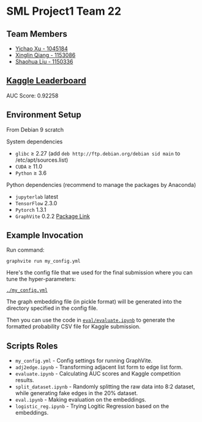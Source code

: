 # SML Project1 Team 22
## Team Members
* [Yichao Xu - 1045184](https://github.com/FlashXu)
* [Xinglin Qiang - 1153086](https://github.com/qiangxinglin)
* [Shaohua Liu - 1150336](https://github.com/sliu15)

## [Kaggle Leaderboard](https://www.kaggle.com/c/comp90051-2020-sem2-proj1/leaderboard)
AUC Score: 0.92258

## Environment Setup

From Debian 9 scratch

System dependencies

- `glibc` ≥ 2.27 (add `deb http://ftp.debian.org/debian sid main` to /etc/apt/sources.list)
- `CUDA` ≥ 11.0
- `Python` ≥ 3.6

Python dependencies (recommend to manage the packages by Anaconda)

- `jupyterlab` latest
- `TensorFlow` 2.3.0
- `Pytorch` 1.3.1
- `GraphVite` 0.2.2 [Package Link](https://github.com/DeepGraphLearning/graphvite)

## Example Invocation

Run command:

`graphvite run my_config.yml`

Here's the config file that we used for the final submission where you can tune the hyper-parameters:

[`./my_config.yml`](https://github.com/qiangxinglin/COMP90051-Project1-Team22/blob/master/my_config.yml)

The graph embedding file (in pickle format) will be generated into the directory specified in the config file.

Then you can use the code in [`eval/evaluate.ipynb`](https://github.com/qiangxinglin/COMP90051-Project1-Team22/blob/master/eval/evaluate.ipynb) to generate the formatted probability CSV file for Kaggle submission.

## Scripts Roles

* `my_config.yml`  - Config settings for running GraphVite.
* `adj2edge.ipynb` - Transforming adjacent list form to edge list form. 
* `evaluate.ipynb` - Calculating AUC scores and Kaggle competition results.
* `split_dataset.ipynb` - Randomly splitting the raw data into 8:2 dataset, while generating fake edges in the 20% dataset.
* `eval.ipynb` - Making evaluation on the embeddings.
* `logistic_reg.ipynb` - Trying Logitic Regression based on the embeddings.
